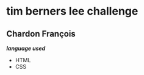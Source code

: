 # tim berners lee challenge
## Chardon François

__***language used***__
<ul>
  <li>HTML</li>
  <li>CSS</li>
</ul>
